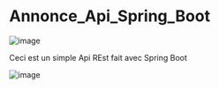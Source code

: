# Annonce_Api_Spring_Boot

![image](https://user-images.githubusercontent.com/92308305/170031171-38836739-8abc-4aff-93a4-63feb864f440.png)

Ceci est un simple Api REst fait avec Spring Boot

![image](https://user-images.githubusercontent.com/92308305/170031050-0a2b83e5-e715-4726-bdab-2cdb2408a209.png)
